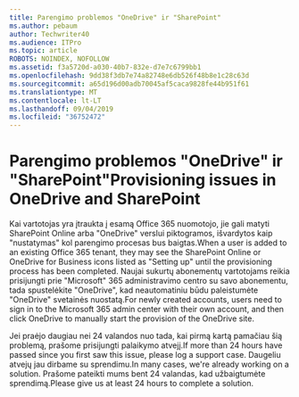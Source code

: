 ```yaml
---
title: Parengimo problemos "OneDrive" ir "SharePoint"
ms.author: pebaum
author: Techwriter40
ms.audience: ITPro
ms.topic: article
ROBOTS: NOINDEX, NOFOLLOW
ms.assetid: f3a5720d-a030-40b7-832e-d7e7c6799bb1
ms.openlocfilehash: 9dd38f3db7e74a82748e6db526f48b8e1c28c63d
ms.sourcegitcommit: a65d196d00adb70045af5caca9828fe44b951f61
ms.translationtype: MT
ms.contentlocale: lt-LT
ms.lasthandoff: 09/04/2019
ms.locfileid: "36752472"
---
```

# <a name="provisioning-issues-in-onedrive-and-sharepoint"></a><span data-ttu-id="6be33-102">Parengimo problemos "OneDrive" ir "SharePoint"</span><span class="sxs-lookup"><span data-stu-id="6be33-102">Provisioning issues in OneDrive and SharePoint</span></span>

<span data-ttu-id="6be33-103">Kai vartotojas yra įtraukta į esamą Office 365 nuomotojo, jie gali matyti SharePoint Online arba "OneDrive" verslui piktogramos, išvardytos kaip "nustatymas" kol parengimo procesas bus baigtas.</span><span class="sxs-lookup"><span data-stu-id="6be33-103">When a user is added to an existing Office 365 tenant, they may see the SharePoint Online or OneDrive for Business icons listed as "Setting up" until the provisioning process has been completed.</span></span> <span data-ttu-id="6be33-104">Naujai sukurtų abonementų vartotojams reikia prisijungti prie "Microsoft" 365 administravimo centro su savo abonementu, tada spustelėkite "OneDrive", kad neautomatiniu būdu paleistumėte "OneDrive" svetainės nuostatą.</span><span class="sxs-lookup"><span data-stu-id="6be33-104">For newly created accounts, users need to sign in to the Microsoft 365 admin center with their own account, and then click OneDrive to manually start the provision of the OneDrive site.</span></span>
  
<span data-ttu-id="6be33-105">Jei praėjo daugiau nei 24 valandos nuo tada, kai pirmą kartą pamačiau šią problemą, prašome prisijungti palaikymo atvejį.</span><span class="sxs-lookup"><span data-stu-id="6be33-105">If more than 24 hours have passed since you first saw this issue, please log a support case.</span></span> <span data-ttu-id="6be33-106">Daugeliu atvejų jau dirbame su sprendimu.</span><span class="sxs-lookup"><span data-stu-id="6be33-106">In many cases, we're already working on a solution.</span></span> <span data-ttu-id="6be33-107">Prašome pateikti mums bent 24 valandas, kad užbaigtumėte sprendimą.</span><span class="sxs-lookup"><span data-stu-id="6be33-107">Please give us at least 24 hours to complete a solution.</span></span>
  